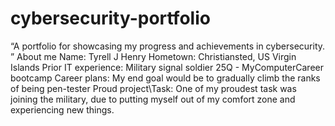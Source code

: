 # cybersecurity-portfolio
“A portfolio for showcasing my progress and achievements in cybersecurity. ”
About me
Name: Tyrell J Henry
Hometown: Christiansted, US Virgin Islands
Prior IT experience: Military signal soldier 25Q - MyComputerCareer bootcamp
Career plans: My end goal would be to gradually climb the ranks of being pen-tester
Proud project\Task: One of my proudest task was joining the military, due to putting myself out of my comfort zone and experiencing new things.
